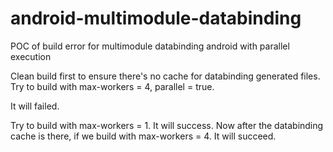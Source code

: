 # android-multimodule-databinding
POC of build error for multimodule databinding android with parallel execution

Clean build first to ensure there's no cache for databinding generated files.
Try to build with max-workers = 4, parallel = true.

It will failed.

Try to build with max-workers = 1. It will success.
Now after the databinding cache is there, if we build with max-workers = 4. It will succeed.
